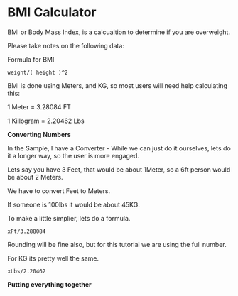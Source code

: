 # BMI Calculator

BMI or Body Mass Index, is a calcualtion to determine if you are overweight. 

Please take notes on the following data:

Formula for BMI

 `weight/( height )^2`
 
 BMI is done using Meters, and KG, so most users will need help calculating this:
 
 1 Meter = 3.28084 FT
 
 1 Killogram = 2.20462 Lbs
 

**Converting Numbers**

 In the Sample, I have a Converter - While we can just do it ourselves, lets do it a longer way, so the user is more engaged.
 
 
Lets say you have 3 Feet, that would be about 1Meter, so a 6ft person would be about 2 Meters.

We have to convert Feet to Meters.

If someone is 100lbs it would be about 45KG.

To make a little simplier, lets do a formula. 

`xFt/3.288084`

Rounding will be fine also, but for this tutorial we are using the full number.

For KG its pretty well the same. 

`xLbs/2.20462`

**Putting everything together**



